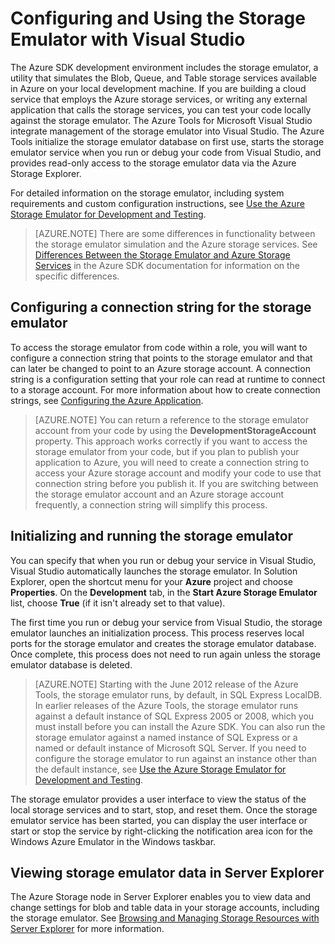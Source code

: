 <properties 
   pageTitle="Configuring and using the Storage Emulator with Visual Studio"
   description="Configuring and using the Storage Emulator with Visual Studio"
   services="visual-studio-online"
   documentationCenter="na"
   authors="kempb"
   manager="douge"
   editor="tlee" />
<tags 
   ms.service="storage"
   ms.date="08/24/2015"
   wacn.date="" />

# Configuring and Using the Storage Emulator with Visual Studio

The Azure SDK development environment includes the storage emulator, a utility that simulates the Blob, Queue, and Table storage services available in Azure on your local development machine. If you are building a cloud service that employs the Azure storage services, or writing any external application that calls the storage services, you can test your code locally against the storage emulator. The Azure Tools for Microsoft Visual Studio integrate management of the storage emulator into Visual Studio. The Azure Tools initialize the storage emulator database on first use, starts the storage emulator service when you run or debug your code from Visual Studio, and provides read-only access to the storage emulator data via the Azure Storage Explorer.

For detailed information on the storage emulator, including system requirements and custom configuration instructions, see [Use the Azure Storage Emulator for Development and Testing](./storage/storage-use-emulator/).

>[AZURE.NOTE] There are some differences in functionality between the storage emulator simulation and the Azure storage services. See [Differences Between the Storage Emulator and Azure Storage Services](./storage/storage-use-emulator) in the Azure SDK documentation for information on the specific differences.

## Configuring a connection string for the storage emulator

To access the storage emulator from code within a role, you will want to configure a connection string that points to the storage emulator and that can later be changed to point to an Azure storage account. A connection string is a configuration setting that your role can read at runtime to connect to a storage account. For more information about how to create connection strings, see [Configuring the Azure Application](https://msdn.microsoft.com/zh-cn/library/azure/2da5d6ce-f74d-45a9-bf6b-b3a60c5ef74e#BK_SettingsPage).

>[AZURE.NOTE] You can return a reference to the storage emulator account from your code by using the **DevelopmentStorageAccount** property. This approach works correctly if you want to access the storage emulator from your code, but if you plan to publish your application to Azure, you will need to create a connection string to access your Azure storage account and modify your code to use that connection string before you publish it. If you are switching between the storage emulator account and an Azure storage account frequently, a connection string will simplify this process.

## Initializing and running the storage emulator

You can specify that when you run or debug your service in Visual Studio, Visual Studio automatically launches the storage emulator. In Solution Explorer, open the shortcut menu for your **Azure** project and choose **Properties**. On the **Development** tab, in the **Start Azure Storage Emulator** list, choose **True** (if it isn't already set to that value).

The first time you run or debug your service from Visual Studio, the storage emulator launches an initialization process. This process reserves local ports for the storage emulator and creates the storage emulator database. Once complete, this process does not need to run again unless the storage emulator database is deleted.

>[AZURE.NOTE] Starting with the June 2012 release of the Azure Tools, the storage emulator runs, by default, in SQL Express LocalDB. In earlier releases of the Azure Tools, the storage emulator runs against a default instance of SQL Express 2005 or 2008, which you must install before you can install the Azure SDK. You can also run the storage emulator against a named instance of SQL Express or a named or default instance of Microsoft SQL Server. If you need to configure the storage emulator to run against an instance other than the default instance, see [Use the Azure Storage Emulator for Development and Testing](./storage/storage-use-emulator/).

The storage emulator provides a user interface to view the status of the local storage services and to start, stop, and reset them. Once the storage emulator service has been started, you can display the user interface or start or stop the service by right-clicking the notification area icon for the Windows Azure Emulator in the Windows taskbar.

## Viewing storage emulator data in Server Explorer

The Azure Storage node in Server Explorer enables you to view data and change settings for blob and table data in your storage accounts, including the storage emulator. See [Browsing and Managing Storage Resources with Server Explorer](https://msdn.microsoft.com/zh-cn/library/azure/ff683677.aspx) for more information.
